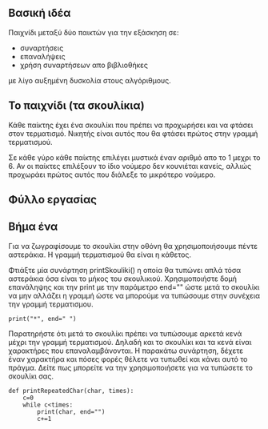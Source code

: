 Βασική ιδέα
-----------

Παιχνίδι μεταξύ δύο παικτών για την εξάσκηση σε:
* συναρτήσεις
* επαναλήψεις
* χρήση συναρτήσεων απο βιβλιοθήκες

με λίγο αυξημένη δυσκολία στους αλγόριθμους.


Το παιχνίδι (τα σκουλίκια)
--------------------------
Κάθε παίκτης έχει ένα σκουλίκι που πρέπει να προχωρήσει και να
φτάσει στον τερματισμό. Νικητής είναι αυτός που θα φτάσει πρώτος
στην γραμμή τερματισμού.

Σε κάθε γύρο κάθε παίκτης επιλέγει μυστικά έναν αριθμό απο το 1 μεχρι το 6.
Αν οι παίκτες επιλέξουν το ίδιο νούμερο δεν κουνιέται κανείς,
αλλιώς προχωράει πρώτος αυτός που διάλεξε το μικρότερο νούμερο.

Φύλλο εργασίας
--------------

Βήμα ένα
--------
Για να ζωγραφίσουμε το σκουλίκι στην οθόνη θα χρησιμοποιήσουμε 
πέντε αστεράκια. Η γραμμή τερματισμού θα είναι η κάθετος.

Φτιάξτε μία συνάρτηση printSkouliki() η οποία θα τυπώνει
απλά τόσα αστεράκια όσα είναι το μήκος του σκουλικιού.
Χρησιμοποιήστε δομή επανάληψης και την print με την παράμετρο
end="" ώστε μετά το σκουλίκι να μην αλλάζει η γραμμή ώστε να μπορούμε
να τυπώσουμε στην συνέχεια την γραμμή τερματισμου.

``` 
print("*", end=" ")
```

Παρατηρήστε ότι μετά το σκουλίκι πρέπει να τυπώσουμε αρκετά κενά
μέχρι την γραμμή τερματισμού.
Δηλαδή και το σκουλίκι και τα κενά είναι χαρακτήρες που επαναλαμβάνονται.
Η παρακάτω συνάρτηση, δέχετε έναν χαρακτήρα και πόσες φορές θέλετε να τυπωθεί
και κάνει αυτό το πράγμα. 
Δείτε πως μπορείτε να την χρησιμοποιήσετε για να τυπώσετε το σκουλίκι σας.

```
def printRepeatedChar(char, times):
    c=0
    while c<times:
        print(char, end="")
        c+=1
```

